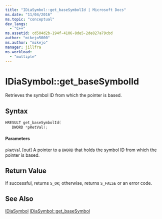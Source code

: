 ```yaml
---
title: "IDiaSymbol::get_baseSymbolId | Microsoft Docs"
ms.date: "11/04/2016"
ms.topic: "conceptual"
dev_langs:
  - "C++"
ms.assetid: cd504d2b-194f-4106-8de5-2de827a79cbd
author: "mikejo5000"
ms.author: "mikejo"
manager: jillfra
ms.workload:
  - "multiple"
---
```

# IDiaSymbol::get_baseSymbolId
Retrieves the symbol ID from which the pointer is based.

## Syntax

```C++
HRESULT get_baseSymbolId(
   DWORD *pRetVal);
```

#### Parameters
 `pRetVal`
 [out] A pointer to a `DWORD` that holds the symbol ID from which the pointer is based.

## Return Value
 If successful, returns `S_OK`; otherwise, returns `S_FALSE` or an error code.

## See Also
 [IDiaSymbol](../../debugger/debug-interface-access/idiasymbol.md)
 [IDiaSymbol::get_baseSymbol](../../debugger/debug-interface-access/idiasymbol-get-basesymbol.md)